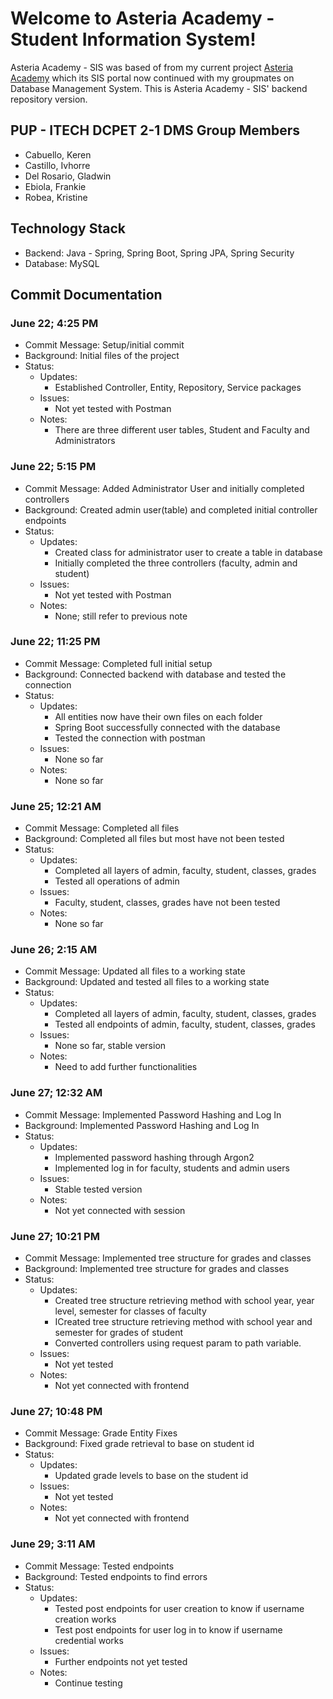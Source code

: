 # Welcome to Asteria Academy - Student Information System!
Asteria Academy - SIS was based of from my current project [Asteria Academy](https://github.com/gfdelrosario12/Asteria-Academy) which its SIS portal now continued with my groupmates on Database Management System. This is Asteria Academy - SIS' backend repository version. 

## PUP - ITECH DCPET 2-1 DMS Group Members
- Cabuello, Keren
- Castillo, Ivhorre
- Del Rosario, Gladwin
- Ebiola, Frankie
- Robea, Kristine

## Technology Stack
- Backend: Java - Spring, Spring Boot, Spring JPA, Spring Security
- Database: MySQL


## Commit Documentation

### June 22; 4:25 PM
- Commit Message: Setup/initial commit 
- Background: Initial files of the project
- Status:
    - Updates:
        - Established Controller, Entity, Repository, Service packages
    - Issues:
        - Not yet tested with Postman
    - Notes:
        - There are three different user tables, Student and Faculty and Administrators

### June 22; 5:15 PM
- Commit Message: Added Administrator User and initially completed controllers
- Background: Created admin user(table) and completed initial controller endpoints
- Status:
    - Updates:
        - Created class for administrator user to create a table in database
        - Initially completed the three controllers (faculty, admin and student)
    - Issues:
        - Not yet tested with Postman
    - Notes:
        - None; still refer to previous note

### June 22; 11:25 PM
- Commit Message: Completed full initial setup
- Background: Connected backend with database and tested the connection
- Status:
    - Updates:
        - All entities now have their own files on each folder
        - Spring Boot successfully connected with the database
        - Tested the connection with postman
    - Issues:
        - None so far
    - Notes:
        - None so far

### June 25; 12:21 AM
- Commit Message: Completed all files
- Background: Completed all files but most have not been tested
- Status:
    - Updates:
        - Completed all layers of admin, faculty, student, classes, grades
        - Tested all operations of admin
    - Issues:
        - Faculty, student, classes, grades have not been tested
    - Notes:
        - None so far

### June 26; 2:15 AM
- Commit Message: Updated all files to a working state
- Background: Updated and tested all files to a working state
- Status:
    - Updates:
        - Completed all layers of admin, faculty, student, classes, grades
        - Tested all endpoints of admin, faculty, student, classes, grades
    - Issues:
        - None so far, stable version
    - Notes:
        - Need to add further functionalities

### June 27; 12:32 AM
- Commit Message: Implemented Password Hashing and Log In
- Background: Implemented Password Hashing and Log In
- Status:
    - Updates:
        - Implemented password hashing through Argon2
        - Implemented log in for faculty, students and admin users
    - Issues:
        - Stable tested version
    - Notes:
        - Not yet connected with session

### June 27; 10:21 PM
- Commit Message: Implemented tree structure for grades and classes
- Background: Implemented tree structure for grades and classes
- Status:
    - Updates:
        - Created tree structure retrieving method with school year, year level, semester for classes of faculty
        - ICreated tree structure retrieving method with school year and semester for grades of student
        - Converted controllers using request param to path variable.
    - Issues:
        - Not yet tested
    - Notes:
        - Not yet connected with frontend

### June 27; 10:48 PM
- Commit Message: Grade Entity Fixes
- Background: Fixed grade retrieval to base on student id
- Status:
    - Updates:
        - Updated grade levels to base on the student id
    - Issues:
        - Not yet tested
    - Notes:
        - Not yet connected with frontend

### June 29; 3:11 AM
- Commit Message: Tested endpoints
- Background: Tested endpoints to find errors
- Status:
    - Updates:
        - Tested post endpoints for user creation to know if username creation works
        - Test post endpoints for user log in to know if username credential works
    - Issues:
        - Further endpoints not yet tested
    - Notes:
        - Continue testing